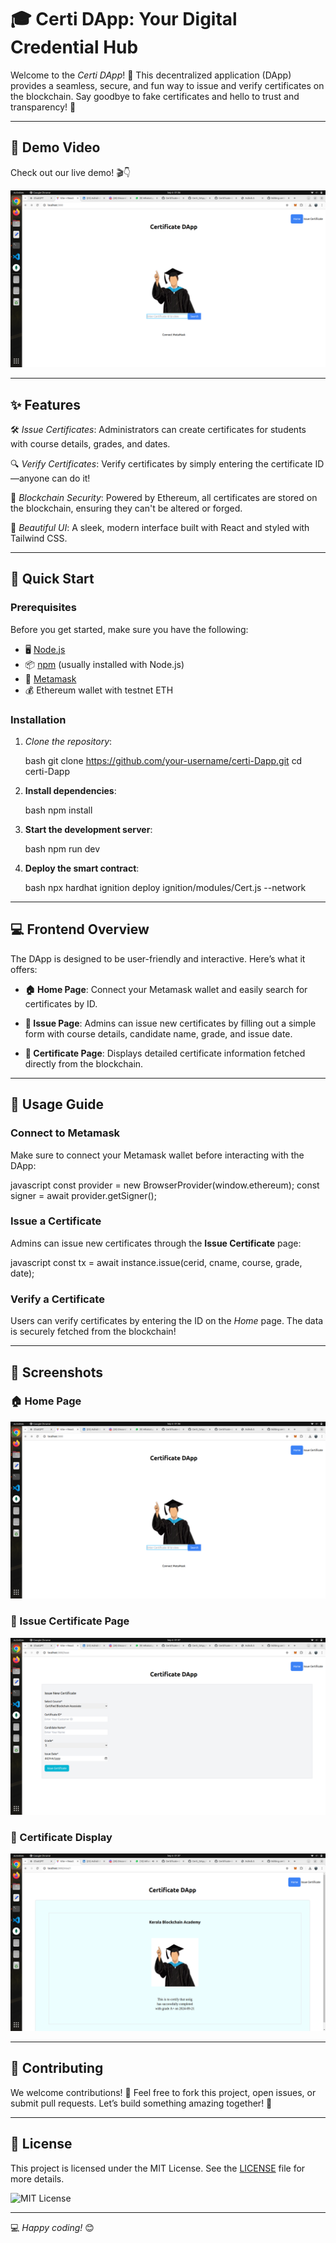 # 🎓 Certi DApp: Your Digital Credential Hub

Welcome to the *Certi DApp*! 🌟 This decentralized application (DApp) provides a seamless, secure, and fun way to issue and verify certificates on the blockchain. Say goodbye to fake certificates and hello to trust and transparency! 🚀

---

## 🎥 Demo Video

Check out our live demo! 🎬👇

[![Watch the video](https://github.com/AshishS2407/certi-Dapp/blob/main/home.png)](https://github.com/AshishS2407/certi-DApp/blob/main/Certiapp.webm)

---

## ✨ Features

🛠 *Issue Certificates*: Administrators can create certificates for students with course details, grades, and dates.

🔍 *Verify Certificates*: Verify certificates by simply entering the certificate ID—anyone can do it!

🔐 *Blockchain Security*: Powered by Ethereum, all certificates are stored on the blockchain, ensuring they can't be altered or forged.

🎨 *Beautiful UI*: A sleek, modern interface built with React and styled with Tailwind CSS.

---

## 🚀 Quick Start

### Prerequisites

Before you get started, make sure you have the following:

- 🖥 [Node.js](https://nodejs.org/)
- 📦 [npm](https://www.npmjs.com/) (usually installed with Node.js)
- 🔐 [Metamask](https://metamask.io/)
- 💰 Ethereum wallet with testnet ETH

### Installation

1. *Clone the repository*:

   bash
   git clone https://github.com/your-username/certi-Dapp.git
   cd certi-Dapp

2. **Install dependencies**:

   bash
   npm install
   

3. **Start the development server**:

   bash
   npm run dev
   

4. **Deploy the smart contract**:

   bash
   npx hardhat ignition deploy ignition/modules/Cert.js --network <network-name>
   

---

## 💻 Frontend Overview

The DApp is designed to be user-friendly and interactive. Here’s what it offers:

- **🏠 Home Page**: Connect your Metamask wallet and easily search for certificates by ID.
  
- **📝 Issue Page**: Admins can issue new certificates by filling out a simple form with course details, candidate name, grade, and issue date.
  
- **📜 Certificate Page**: Displays detailed certificate information fetched directly from the blockchain.

---

## 🎯 Usage Guide

### Connect to Metamask

Make sure to connect your Metamask wallet before interacting with the DApp:

javascript
const provider = new BrowserProvider(window.ethereum);
const signer = await provider.getSigner();


### Issue a Certificate

Admins can issue new certificates through the **Issue Certificate** page:

javascript
const tx = await instance.issue(cerid, cname, course, grade, date);

### Verify a Certificate

Users can verify certificates by entering the ID on the *Home* page. The data is securely fetched from the blockchain!

---

## 🎨 Screenshots

### 🏠 Home Page
![Home Page](https://github.com/AshishS2407/certi-Dapp/blob/main/Home.png)

### 📝 Issue Certificate Page
![Issue Certificate Page](https://github.com/AshishS2407/certi-Dapp/blob/main/Issue.png)

### 📜 Certificate Display
![Certificate Display](https://github.com/AshishS2407/certi-Dapp/blob/main/View.png)


---

## 🤝 Contributing

We welcome contributions! 🙌 Feel free to fork this project, open issues, or submit pull requests. Let’s build something amazing together! 🚀

---

## 📝 License

This project is licensed under the MIT License. See the [LICENSE](LICENSE) file for more details.

![MIT License](https://img.shields.io/badge/License-MIT-blue.svg)

---

💻 *Happy coding!* 😊

